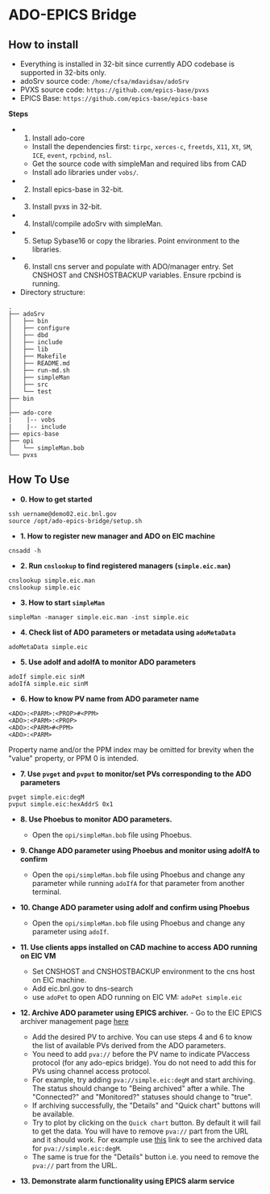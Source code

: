 
# ADO-EPICS Bridge

## How to install

- Everything is installed in 32-bit since currently ADO codebase is supported in 32-bits only.
- adoSrv source code: `/home/cfsa/mdavidsav/adoSrv`
- PVXS source code: `https://github.com/epics-base/pvxs`
- EPICS Base: `https://github.com/epics-base/epics-base`

**Steps**
- 1. Install ado-core
	- Install the dependencies first: `tirpc`, `xerces-c`, `freetds`, `X11`, `Xt`, `SM`, `ICE`, `event`, `rpcbind`, `nsl`.
	- Get the source code with simpleMan and required libs from CAD
  - Install ado libraries under `vobs/`.
- 2. Install epics-base in 32-bit. 
- 3. Install pvxs in 32-bit. 
- 4. Install/compile adoSrv with simpleMan. 
- 5. Setup Sybase16 or copy the libraries. Point environment to the libraries.
- 6. Install cns server and populate with ADO/manager entry. Set CNSHOST and CNSHOSTBACKUP variables. Ensure rpcbind is running.
- Directory structure:

```
.
├── adoSrv
│   ├── bin
│   ├── configure
│   ├── dbd
│   ├── include
│   ├── lib
│   ├── Makefile
│   ├── README.md
│   ├── run-md.sh
│   ├── simpleMan
│   ├── src
│   └── test
├── bin
│ 
├── ado-core
|    |-- vobs
|    |-- include
├── epics-base 
├── opi
│   └── simpleMan.bob
└── pvxs 
```

## How To Use

- **0. How to get started**
```
ssh uername@demo02.eic.bnl.gov
source /opt/ado-epics-bridge/setup.sh
```

- **1. How to register new manager and ADO on EIC machine**
```
cnsadd -h
```

- **2. Run `cnslookup` to find registered managers (`simple.eic.man`)**
```
cnslookup simple.eic.man
cnslookup simple.eic
```

- **3. How to start `simpleMan`**
```
simpleMan -manager simple.eic.man -inst simple.eic
```

- **4. Check list of ADO parameters or metadata using `adoMetaData`**
```
adoMetaData simple.eic
```

- **5. Use adoIf and adoIfA to monitor ADO parameters**
```
adoIf simple.eic sinM
adoIfA simple.eic sinM
```

- **6. How to know PV name from ADO parameter name**
```
<ADO>:<PARM>:<PROP>#<PPM>
<ADO>:<PARM>:<PROP>
<ADO>:<PARM>#<PPM>
<ADO>:<PARM>
```
Property name and/or the PPM index may be omitted for brevity when the "value" property, or PPM 0 is intended.

- **7. Use `pvget` and `pvput` to monitor/set PVs corresponding to the ADO parameters** 

```
pvget simple.eic:degM
pvput simple.eic:hexAddrS 0x1
```

- **8. Use Phoebus to monitor ADO parameters.**
	- Open the `opi/simpleMan.bob` file using Phoebus.

- **9. Change ADO parameter using Phoebus and monitor using adoIfA to confirm**
	- Open the `opi/simpleMan.bob` file using Phoebus and change any parameter while running `adoIfA` for that parameter from another terminal.

- **10. Change ADO parameter using adoIf and confirm using Phoebus**
	- Open the `opi/simpleMan.bob` file using Phoebus and change any parameter using `adoIf`.

- **11. Use clients apps installed on CAD machine to access ADO running on EIC VM**
	- Set CNSHOST and CNSHOSTBACKUP environment to the cns host on EIC machine.
	- Add eic.bnl.gov to dns-search
	- use `adoPet` to open ADO running on EIC VM: `adoPet simple.eic`

- **12. Archive ADO parameter using EPICS archiver.**
        - Go to the EIC EPICS archiver management page [here](http://demo01.eic.bnl.gov:10065/mgmt/ui/index.html)
	- Add the desired PV to archive. You can use steps 4 and 6 to know the list of available PVs derived from the ADO parameters. 
	- You need to add `pva://` before the PV name to indicate PVaccess protocol (for any ado-epics bridge). You do not need to add this for PVs using channel access protocol.
	- For example, try adding `pva://simple.eic:degM` and start archiving. The status should change to "Being archived" after a while. The "Connected?" and "Monitored?" statuses should change to "true". 
	- If archiving successfully, the "Details" and "Quick chart" buttons will be available.
	- Try to plot by clicking on the `Quick chart` button. By default it will fail to get the data. You will have to remove `pva://` part from the URL and it should work.
	For example use [this](http://demo01.eic.bnl.gov:10068/retrieval/ui/viewer/archViewer.html?pv=simple.eic%3AdegM) link to see the archived data for `pva://simple.eic:degM`. 
	- The same is true for the "Details" button i.e. you need to remove the `pva://` part from the URL.

- **13. Demonstrate alarm functionality using EPICS alarm service**





